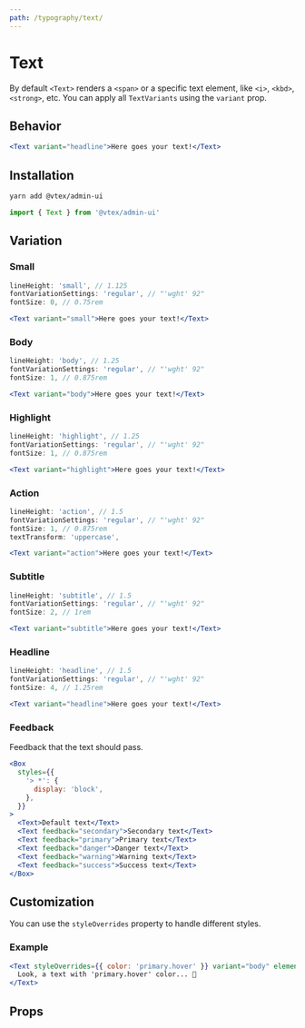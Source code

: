 ```yaml
---
path: /typography/text/
---
```


# Text

By default `<Text>` renders a `<span>` or a specific text element, like `<i>`, `<kbd>`, `<strong>`, etc. You can apply all `TextVariants` using the `variant` prop.

## Behavior

```jsx
<Text variant="headline">Here goes your text!</Text>
```

## Installation

```sh isStatic
yarn add @vtex/admin-ui
```

```jsx isStatic
import { Text } from '@vtex/admin-ui'
```

## Variation

### Small

```jsx isStatic
lineHeight: 'small', // 1.125
fontVariationSettings: 'regular', // "'wght' 92"
fontSize: 0, // 0.75rem
```

```jsx
<Text variant="small">Here goes your text!</Text>
```

### Body

```jsx isStatic
lineHeight: 'body', // 1.25
fontVariationSettings: 'regular', // "'wght' 92"
fontSize: 1, // 0.875rem
```

```jsx
<Text variant="body">Here goes your text!</Text>
```

### Highlight

```jsx isStatic
lineHeight: 'highlight', // 1.25
fontVariationSettings: 'regular', // "'wght' 92"
fontSize: 1, // 0.875rem
```

```jsx
<Text variant="highlight">Here goes your text!</Text>
```

### Action

```jsx isStatic
lineHeight: 'action', // 1.5
fontVariationSettings: 'regular', // "'wght' 92"
fontSize: 1, // 0.875rem
textTransform: 'uppercase',
```

```jsx
<Text variant="action">Here goes your text!</Text>
```

### Subtitle

```jsx isStatic
lineHeight: 'subtitle', // 1.5
fontVariationSettings: 'regular', // "'wght' 92"
fontSize: 2, // 1rem
```

```jsx
<Text variant="subtitle">Here goes your text!</Text>
```

### Headline

```jsx isStatic
lineHeight: 'headline', // 1.5
fontVariationSettings: 'regular', // "'wght' 92"
fontSize: 4, // 1.25rem
```

```jsx
<Text variant="headline">Here goes your text!</Text>
```

### Feedback

Feedback that the text should pass.

```jsx
<Box
  styles={{
    '> *': {
      display: 'block',
    },
  }}
>
  <Text>Default text</Text>
  <Text feedback="secondary">Secondary text</Text>
  <Text feedback="primary">Primary text</Text>
  <Text feedback="danger">Danger text</Text>
  <Text feedback="warning">Warning text</Text>
  <Text feedback="success">Success text</Text>
</Box>
```

## Customization

You can use the `styleOverrides` property to handle different styles.

### Example

```jsx
<Text styleOverrides={{ color: 'primary.hover' }} variant="body" element="span">
  Look, a text with 'primary.hover' color... 🤔
</Text>
```

## Props

<proptypes heading="Text" component="Text"/>
